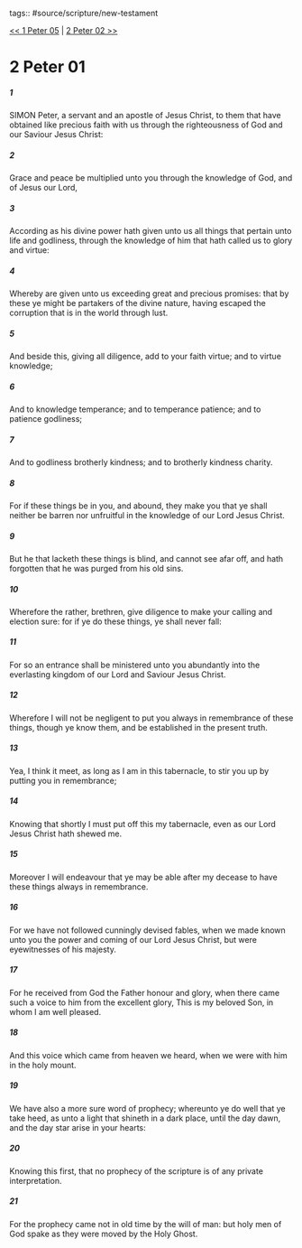 tags:: #source/scripture/new-testament

[<< 1 Peter 05](/New_Testament/21_1_Peter/1_Peter_05.md) | [2 Peter 02 >>](/New_Testament/22_2_Peter/2_Peter_02.md)

# 2 Peter 01

##### 1

SIMON Peter, a servant and an apostle of Jesus Christ, to them that have obtained like precious faith with us through the righteousness of God and our Saviour Jesus Christ:

##### 2

Grace and peace be multiplied unto you through the knowledge of God, and of Jesus our Lord,

##### 3

According as his divine power hath given unto us all things that pertain unto life and godliness, through the knowledge of him that hath called us to glory and virtue:

##### 4

Whereby are given unto us exceeding great and precious promises: that by these ye might be partakers of the divine nature, having escaped the corruption that is in the world through lust.

##### 5

And beside this, giving all diligence, add to your faith virtue; and to virtue knowledge;

##### 6

And to knowledge temperance; and to temperance patience; and to patience godliness;

##### 7

And to godliness brotherly kindness; and to brotherly kindness charity.

##### 8

For if these things be in you, and abound, they make you that ye shall neither be barren nor unfruitful in the knowledge of our Lord Jesus Christ.

##### 9

But he that lacketh these things is blind, and cannot see afar off, and hath forgotten that he was purged from his old sins.

##### 10

Wherefore the rather, brethren, give diligence to make your calling and election sure: for if ye do these things, ye shall never fall:

##### 11

For so an entrance shall be ministered unto you abundantly into the everlasting kingdom of our Lord and Saviour Jesus Christ.

##### 12

Wherefore I will not be negligent to put you always in remembrance of these things, though ye know them, and be established in the present truth.

##### 13

Yea, I think it meet, as long as I am in this tabernacle, to stir you up by putting you in remembrance;

##### 14

Knowing that shortly I must put off this my tabernacle, even as our Lord Jesus Christ hath shewed me.

##### 15

Moreover I will endeavour that ye may be able after my decease to have these things always in remembrance.

##### 16

For we have not followed cunningly devised fables, when we made known unto you the power and coming of our Lord Jesus Christ, but were eyewitnesses of his majesty.

##### 17

For he received from God the Father honour and glory, when there came such a voice to him from the excellent glory, This is my beloved Son, in whom I am well pleased.

##### 18

And this voice which came from heaven we heard, when we were with him in the holy mount.

##### 19

We have also a more sure word of prophecy; whereunto ye do well that ye take heed, as unto a light that shineth in a dark place, until the day dawn, and the day star arise in your hearts:

##### 20

Knowing this first, that no prophecy of the scripture is of any private interpretation.

##### 21

For the prophecy came not in old time by the will of man: but holy men of God spake as they were moved by the Holy Ghost.
